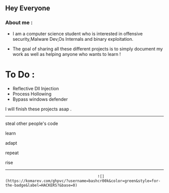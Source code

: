 ## Hey Everyone

### About me : 
- I am a computer science student who is interested in offensive security,Malware Dev,Os Internals and binary exploitation.

- The goal of sharing all these different projects is to simply document my work as well as helping anyone who wants to learn ! 

# To Do : 
- Reflective Dll Injection  
- Process Hollowing
- Bypass windows defender

I will finish these projects asap .


--------------------------------------------------

steal other people's code

learn

adapt

repeat

rise

--------------------------------------------------

                                             ![](https://komarev.com/ghpvc/?username=bashcr00k&color=green&style=for-the-badge&label=HACKERS?&base=0)


